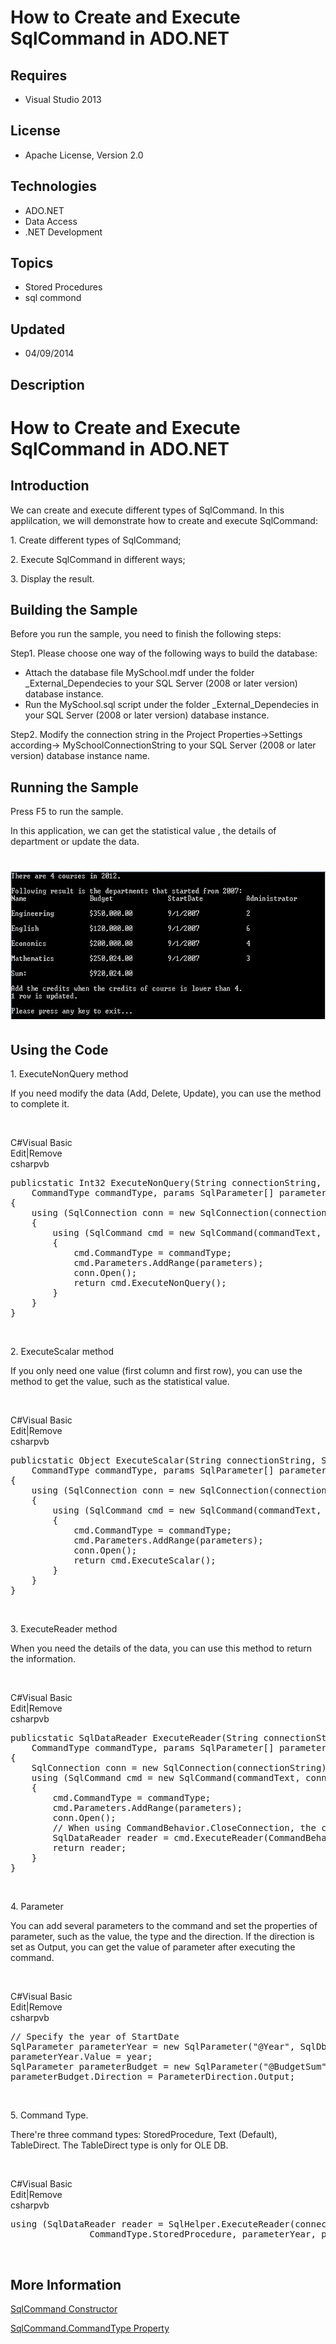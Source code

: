 # How to Create and Execute SqlCommand in ADO.NET
## Requires
- Visual Studio 2013
## License
- Apache License, Version 2.0
## Technologies
- ADO.NET
- Data Access
- .NET Development
## Topics
- Stored Procedures
- sql commond
## Updated
- 04/09/2014
## Description

<h1>How to Create and Execute SqlCommand in ADO.NET</h1>
<h2>Introduction</h2>
<p>We can create and execute different types of SqlCommand. In this applilcation, we will demonstrate how to create and execute SqlCommand:</p>
<p>1. Create different types of SqlCommand;</p>
<p>2. Execute SqlCommand in different ways;</p>
<p>3. Display the result.</p>
<h2>Building the Sample</h2>
<p>Before you run the sample, you need to finish the following steps:</p>
<p>Step1. Please choose one way of the following ways to build the database:</p>
<ul>
<li>Attach the database file MySchool.mdf under the folder _External_Dependecies to your SQL Server (2008 or later version) database instance.
</li><li>Run the MySchool.sql script under the folder _External_Dependecies in your SQL Server (2008 or later version) database instance.
</li></ul>
<p>Step2. Modify the connection string in the Project Properties-&gt;Settings according-&gt; MySchoolConnectionString to your SQL Server (2008 or later version) database instance name.</p>
<h2>Running the Sample</h2>
<p>Press F5 to run the sample.</p>
<p>In this application, we can get the statistical value , the details of department or update the data.</p>
<h1><img id="112533" src="112533-1.png" alt="" width="643" height="237"></h1>
<h2>Using the Code</h2>
<p>1. ExecuteNonQuery method</p>
<p>If you need modify the data (Add, Delete, Update), you can use the method to complete it.</p>
<p>&nbsp;</p>
<div class="scriptcode">
<div class="pluginEditHolder" pluginCommand="mceScriptCode">
<div class="title"><span>C#</span><span>Visual Basic</span></div>
<div class="pluginLinkHolder"><span class="pluginEditHolderLink">Edit</span>|<span class="pluginRemoveHolderLink">Remove</span></div>
<span class="hidden">csharp</span><span class="hidden">vb</span>


<div class="preview">
<pre class="csharp"><span class="cs__keyword">public</span><span class="cs__keyword">static</span>&nbsp;Int32&nbsp;ExecuteNonQuery(String&nbsp;connectionString,&nbsp;String&nbsp;commandText,&nbsp;&nbsp;
&nbsp;&nbsp;&nbsp;&nbsp;CommandType&nbsp;commandType,&nbsp;<span class="cs__keyword">params</span>&nbsp;SqlParameter[]&nbsp;parameters)&nbsp;
{&nbsp;
&nbsp;&nbsp;&nbsp;&nbsp;<span class="cs__keyword">using</span>&nbsp;(SqlConnection&nbsp;conn&nbsp;=&nbsp;<span class="cs__keyword">new</span>&nbsp;SqlConnection(connectionString))&nbsp;
&nbsp;&nbsp;&nbsp;&nbsp;{&nbsp;
&nbsp;&nbsp;&nbsp;&nbsp;&nbsp;&nbsp;&nbsp;&nbsp;<span class="cs__keyword">using</span>&nbsp;(SqlCommand&nbsp;cmd&nbsp;=&nbsp;<span class="cs__keyword">new</span>&nbsp;SqlCommand(commandText,&nbsp;conn))&nbsp;
&nbsp;&nbsp;&nbsp;&nbsp;&nbsp;&nbsp;&nbsp;&nbsp;{&nbsp;
&nbsp;&nbsp;&nbsp;&nbsp;&nbsp;&nbsp;&nbsp;&nbsp;&nbsp;&nbsp;&nbsp;&nbsp;cmd.CommandType&nbsp;=&nbsp;commandType;&nbsp;
&nbsp;&nbsp;&nbsp;&nbsp;&nbsp;&nbsp;&nbsp;&nbsp;&nbsp;&nbsp;&nbsp;&nbsp;cmd.Parameters.AddRange(parameters);&nbsp;
&nbsp;&nbsp;&nbsp;&nbsp;&nbsp;&nbsp;&nbsp;&nbsp;&nbsp;&nbsp;&nbsp;&nbsp;conn.Open();&nbsp;
&nbsp;&nbsp;&nbsp;&nbsp;&nbsp;&nbsp;&nbsp;&nbsp;&nbsp;&nbsp;&nbsp;&nbsp;<span class="cs__keyword">return</span>&nbsp;cmd.ExecuteNonQuery();&nbsp;
&nbsp;&nbsp;&nbsp;&nbsp;&nbsp;&nbsp;&nbsp;&nbsp;}&nbsp;
&nbsp;&nbsp;&nbsp;&nbsp;}&nbsp;
}&nbsp;
</pre>
</div>
</div>
</div>
<p>&nbsp;</p>
<p>2. ExecuteScalar method</p>
<p>If you only need one value (first column and first row), you can use the method to get the value, such as the statistical value.</p>
<p>&nbsp;</p>
<div class="scriptcode">
<div class="pluginEditHolder" pluginCommand="mceScriptCode">
<div class="title"><span>C#</span><span>Visual Basic</span></div>
<div class="pluginLinkHolder"><span class="pluginEditHolderLink">Edit</span>|<span class="pluginRemoveHolderLink">Remove</span></div>
<span class="hidden">csharp</span><span class="hidden">vb</span>


<div class="preview">
<pre class="csharp"><span class="cs__keyword">public</span><span class="cs__keyword">static</span>&nbsp;Object&nbsp;ExecuteScalar(String&nbsp;connectionString,&nbsp;String&nbsp;commandText,&nbsp;
&nbsp;&nbsp;&nbsp;&nbsp;CommandType&nbsp;commandType,&nbsp;<span class="cs__keyword">params</span>&nbsp;SqlParameter[]&nbsp;parameters)&nbsp;
{&nbsp;
&nbsp;&nbsp;&nbsp;&nbsp;<span class="cs__keyword">using</span>&nbsp;(SqlConnection&nbsp;conn&nbsp;=&nbsp;<span class="cs__keyword">new</span>&nbsp;SqlConnection(connectionString))&nbsp;
&nbsp;&nbsp;&nbsp;&nbsp;{&nbsp;
&nbsp;&nbsp;&nbsp;&nbsp;&nbsp;&nbsp;&nbsp;&nbsp;<span class="cs__keyword">using</span>&nbsp;(SqlCommand&nbsp;cmd&nbsp;=&nbsp;<span class="cs__keyword">new</span>&nbsp;SqlCommand(commandText,&nbsp;conn))&nbsp;
&nbsp;&nbsp;&nbsp;&nbsp;&nbsp;&nbsp;&nbsp;&nbsp;{&nbsp;
&nbsp;&nbsp;&nbsp;&nbsp;&nbsp;&nbsp;&nbsp;&nbsp;&nbsp;&nbsp;&nbsp;&nbsp;cmd.CommandType&nbsp;=&nbsp;commandType;&nbsp;
&nbsp;&nbsp;&nbsp;&nbsp;&nbsp;&nbsp;&nbsp;&nbsp;&nbsp;&nbsp;&nbsp;&nbsp;cmd.Parameters.AddRange(parameters);&nbsp;
&nbsp;&nbsp;&nbsp;&nbsp;&nbsp;&nbsp;&nbsp;&nbsp;&nbsp;&nbsp;&nbsp;&nbsp;conn.Open();&nbsp;
&nbsp;&nbsp;&nbsp;&nbsp;&nbsp;&nbsp;&nbsp;&nbsp;&nbsp;&nbsp;&nbsp;&nbsp;<span class="cs__keyword">return</span>&nbsp;cmd.ExecuteScalar();&nbsp;
&nbsp;&nbsp;&nbsp;&nbsp;&nbsp;&nbsp;&nbsp;&nbsp;}&nbsp;
&nbsp;&nbsp;&nbsp;&nbsp;}&nbsp;
}&nbsp;
</pre>
</div>
</div>
</div>
<p>&nbsp;</p>
<p>3. ExecuteReader method</p>
<p>When you need the details of the data, you can use this method to return the information.</p>
<p>&nbsp;</p>
<div class="scriptcode">
<div class="pluginEditHolder" pluginCommand="mceScriptCode">
<div class="title"><span>C#</span><span>Visual Basic</span></div>
<div class="pluginLinkHolder"><span class="pluginEditHolderLink">Edit</span>|<span class="pluginRemoveHolderLink">Remove</span></div>
<span class="hidden">csharp</span><span class="hidden">vb</span>


<div class="preview">
<pre class="csharp"><span class="cs__keyword">public</span><span class="cs__keyword">static</span>&nbsp;SqlDataReader&nbsp;ExecuteReader(String&nbsp;connectionString,&nbsp;String&nbsp;commandText,&nbsp;&nbsp;
&nbsp;&nbsp;&nbsp;&nbsp;CommandType&nbsp;commandType,&nbsp;<span class="cs__keyword">params</span>&nbsp;SqlParameter[]&nbsp;parameters)&nbsp;
{&nbsp;
&nbsp;&nbsp;&nbsp;&nbsp;SqlConnection&nbsp;conn&nbsp;=&nbsp;<span class="cs__keyword">new</span>&nbsp;SqlConnection(connectionString);&nbsp;
&nbsp;&nbsp;&nbsp;&nbsp;<span class="cs__keyword">using</span>&nbsp;(SqlCommand&nbsp;cmd&nbsp;=&nbsp;<span class="cs__keyword">new</span>&nbsp;SqlCommand(commandText,&nbsp;conn))&nbsp;
&nbsp;&nbsp;&nbsp;&nbsp;{&nbsp;
&nbsp;&nbsp;&nbsp;&nbsp;&nbsp;&nbsp;&nbsp;&nbsp;cmd.CommandType&nbsp;=&nbsp;commandType;&nbsp;
&nbsp;&nbsp;&nbsp;&nbsp;&nbsp;&nbsp;&nbsp;&nbsp;cmd.Parameters.AddRange(parameters);&nbsp;
&nbsp;&nbsp;&nbsp;&nbsp;&nbsp;&nbsp;&nbsp;&nbsp;conn.Open();&nbsp;
&nbsp;&nbsp;&nbsp;&nbsp;&nbsp;&nbsp;&nbsp;&nbsp;<span class="cs__com">//&nbsp;When&nbsp;using&nbsp;CommandBehavior.CloseConnection,&nbsp;the&nbsp;connection&nbsp;will&nbsp;be&nbsp;closed&nbsp;when&nbsp;the&nbsp;</span><span class="cs__com">//&nbsp;IDataReader&nbsp;is&nbsp;closed.</span>&nbsp;
&nbsp;&nbsp;&nbsp;&nbsp;&nbsp;&nbsp;&nbsp;&nbsp;SqlDataReader&nbsp;reader&nbsp;=&nbsp;cmd.ExecuteReader(CommandBehavior.CloseConnection);&nbsp;
&nbsp;&nbsp;&nbsp;&nbsp;&nbsp;&nbsp;&nbsp;&nbsp;<span class="cs__keyword">return</span>&nbsp;reader;&nbsp;
&nbsp;&nbsp;&nbsp;&nbsp;}&nbsp;
}&nbsp;
</pre>
</div>
</div>
</div>
<p>&nbsp;</p>
<p>4. Parameter</p>
<p>You can add several parameters to the command and set the properties of parameter, such as the value, the type and the direction. If the direction is set as Output, you can get the value of parameter after executing the command.</p>
<p>&nbsp;</p>
<div class="scriptcode">
<div class="pluginEditHolder" pluginCommand="mceScriptCode">
<div class="title"><span>C#</span><span>Visual Basic</span></div>
<div class="pluginLinkHolder"><span class="pluginEditHolderLink">Edit</span>|<span class="pluginRemoveHolderLink">Remove</span></div>
<span class="hidden">csharp</span><span class="hidden">vb</span>


<div class="preview">
<pre class="csharp"><span class="cs__com">//&nbsp;Specify&nbsp;the&nbsp;year&nbsp;of&nbsp;StartDate</span>&nbsp;
SqlParameter&nbsp;parameterYear&nbsp;=&nbsp;<span class="cs__keyword">new</span>&nbsp;SqlParameter(<span class="cs__string">&quot;@Year&quot;</span>,&nbsp;SqlDbType.Int);&nbsp;
parameterYear.Value&nbsp;=&nbsp;year;&nbsp;
SqlParameter&nbsp;parameterBudget&nbsp;=&nbsp;<span class="cs__keyword">new</span>&nbsp;SqlParameter(<span class="cs__string">&quot;@BudgetSum&quot;</span>,&nbsp;SqlDbType.Money);&nbsp;
parameterBudget.Direction&nbsp;=&nbsp;ParameterDirection.Output;&nbsp;
</pre>
</div>
</div>
</div>
<p>&nbsp;</p>
<p>5. Command Type.</p>
<p>There're three command types: StoredProcedure, Text (Default), TableDirect. The TableDirect type is only for OLE DB.&nbsp;</p>
<p>&nbsp;</p>
<div class="scriptcode">
<div class="pluginEditHolder" pluginCommand="mceScriptCode">
<div class="title"><span>C#</span><span>Visual Basic</span></div>
<div class="pluginLinkHolder"><span class="pluginEditHolderLink">Edit</span>|<span class="pluginRemoveHolderLink">Remove</span></div>
<span class="hidden">csharp</span><span class="hidden">vb</span>


<div class="preview">
<pre class="csharp"><span class="cs__keyword">using</span>&nbsp;(SqlDataReader&nbsp;reader&nbsp;=&nbsp;SqlHelper.ExecuteReader(connectionString,&nbsp;commandText,&nbsp;&nbsp;
&nbsp;&nbsp;&nbsp;&nbsp;&nbsp;&nbsp;&nbsp;&nbsp;&nbsp;&nbsp;&nbsp;&nbsp;&nbsp;&nbsp;&nbsp;CommandType.StoredProcedure,&nbsp;parameterYear,&nbsp;parameterBudget))&nbsp;
</pre>
</div>
</div>
</div>
<p>&nbsp;</p>
<h2>More Information</h2>
<p><a href="http://msdn.microsoft.com/en-us/library/system.data.sqlclient.sqlcommand.sqlcommand(VS.110).aspx">SqlCommand Constructor</a></p>
<p><a href="http://msdn.microsoft.com/en-us/library/fs6bx44a(l=en-us,v=VS.110).aspx">SqlCommand.CommandType Property</a></p>
